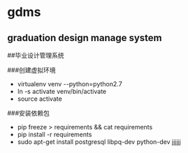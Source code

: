 # gdms
## graduation design manage system
##毕业设计管理系统

###创建虚拟环境
* virtualenv venv --python=python2.7
* ln -s activate venv/bin/activate
* source activate

###安装依赖包
* pip freeze > requirements && cat requirements
* pip install -r requirements
* sudo apt-get install postgresql libpq-dev python-dev
jjjjjj